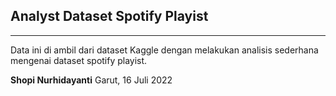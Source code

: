 ## Analyst Dataset Spotify Playist 
---

Data ini di ambil dari dataset Kaggle dengan melakukan analisis sederhana mengenai dataset spotify playist. 


__Shopi Nurhidayanti__
Garut, 16 Juli 2022
